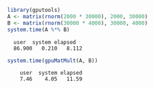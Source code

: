 


```r
library(gputools)
A <- matrix(rnorm(2000 * 30000), 2000, 30000)
B <- matrix(rnorm(30000 * 4000), 30000, 4000)
system.time(A %*% B)
```



```
  user  system elapsed 
  86.900   0.210   8.112 
```



```r
system.time(gpuMatMult(A, B))
```



```
    user  system elapsed 
    7.46    4.05   11.59 
```




